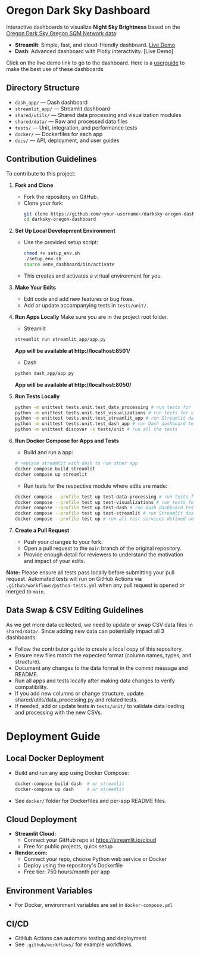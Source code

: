 # Oregon Dark Sky Dashboard

Interactive dashboards to visualize **Night Sky Brightness** based on the [Oregon Dark Sky Oregon SQM Network data](https://www.darkskyoregon.org/blog/darksky-oregon-sqm-network-tech-report-dec-2024):
- **Streamlit**: Simple, fast, and cloud-friendly dashboard. [Live Demo](https://darksky-oregon-dashboard.streamlit.app/)
- **Dash**: Advanced dashboard with Plotly interactivity. [Live Demo]

Click on the live demo link to go to the dashboard. Here is a [userguide](./docs/user_guide/README.md) to make the best use of these dashboards

## Directory Structure
- `dash_app/` — Dash dashboard
- `streamlit_app/` — Streamlit dashboard
- `shared/utils/` — Shared data processing and visualization modules
- `shared/data/` — Raw and processed data files
- `tests/` — Unit, integration, and performance tests
- `docker/` — Dockerfiles for each app
- `docs/` — API, deployment, and user guides


## Contribution Guidelines

To contribute to this project:

1. **Fork and Clone**
   - Fork the repository on GitHub.
   - Clone your fork:
     ```bash
     git clone https://github.com/<your-username>/darksky-oregon-dashboard.git
     cd darksky-oregon-dashboard
     ```

2. **Set Up Local Development Environment**
   - Use the provided setup script:
     ```bash
     chmod +x setup_env.sh
     ./setup_env.sh
     source venv_dashboard/bin/activate
     ```
   - This creates and activates a virtual environment for you.

3. **Make Your Edits**
   - Edit code and add new features or bug fixes.
   - Add or update accompanying tests in `tests/unit/`.

4. **Run Apps Locally**
   Make sure you are in the project root folder. 
   - Streamlit
   ```bash
   streamlit run streamlit_app/app.py
   ```
   **App will be available at http://localhost:8501/**
   - Dash
   ```bash
   python dash_app/app.py
   ```
   **App will be available at http://localhost:8050/**
   

5. **Run Tests Locally**
   ```bash
   python -m unittest tests.unit.test_data_processing # run tests for data processing only
   python -m unittest tests.unit.test_visualizations # run tests for visualizations only
   python -m unittest tests.unit.test_streamlit_app # run Streamlit dashboard tests only
   python -m unittest tests.unit.test_dash_app # run Dash dashboard tests only
   python -m unittest discover -s tests/unit # run all the tests 
   ```

6. **Run Docker Compose for Apps and Tests**
   - Build and run a app:
   ```bash
   # replace streamlit with dash to run other app
   docker compose build streamlit
   docker compose up streamlit
   ```
   - Run tests for the respective module where edits are made:
   ```bash
   docker compose --profile test up test-data-processing # run tests for data processing only
   docker compose --profile test up test-visualizations # run tests for visualizations only
   docker compose --profile test up test-dash # run Dash dashboard tests only
   docker compose --profile test up test-streamlit # run Streamlit dashboard tests only
   docker compose --profile test up # run all test services defined under the 'test' profile
   ```

7. **Create a Pull Request**
   - Push your changes to your fork.
   - Open a pull request to the `main` branch of the original repository.
   - Provide enough detail for reviewers to understand the motivation and impact of your edits.

**Note:** Please ensure all tests pass locally before submitting your pull request. Automated tests will run on GitHub Actions via `.github/workflows/python-tests.yml` when any pull request is opened or merged to `main`.

## Data Swap & CSV Editing Guidelines

As we get more data collected, we need to update or swap CSV data files in `shared/data/`. Since adding new data can potentially impact all 3 dashboards:
- Follow the contributor guide to create a local copy of this repository.
- Ensure new files match the expected format (column names, types, and structure).
- Document any changes to the data format in the commit message and README.
- Run all apps and tests locally after making data changes to verify compatibility.
- If you add new columns or change structure, update shared/utils/data_processing.py and related tests.
- If needed, add or update tests in `tests/unit/` to validate data loading and processing with the new CSVs.

# Deployment Guide

## Local Docker Deployment
- Build and run any app using Docker Compose:
  ```bash
  docker-compose build dash  # or streamlit
  docker-compose up dash     # or streamlit
  ```
- See `docker/` folder for Dockerfiles and per-app README files.

## Cloud Deployment
- **Streamlit Cloud:**
  - Connect your GitHub repo at https://streamlit.io/cloud
  - Free for public projects, quick setup
- **Render.com:**
  - Connect your repo, choose Python web service or Docker
  - Deploy using the repository's Dockerfile
  - Free tier: 750 hours/month per app

## Environment Variables
- For Docker, environment variables are set in `docker-compose.yml`

## CI/CD
- GitHub Actions can automate testing and deployment
- See `.github/workflows/` for example workflows